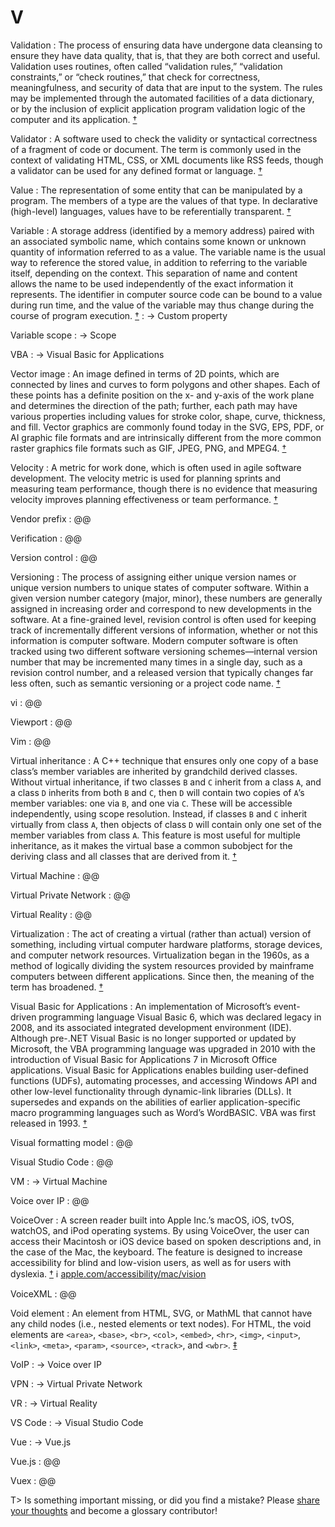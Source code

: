 # V

Validation
: The process of ensuring data have undergone data cleansing to ensure they have data quality, that is, that they are both correct and useful. Validation uses routines, often called “validation rules,” “validation constraints,” or “check routines,” that check for correctness, meaningfulness, and security of data that are input to the system. The rules may be implemented through the automated facilities of a data dictionary, or by the inclusion of explicit application program validation logic of the computer and its application.&nbsp;[†](#w-validation)

Validator
: A software used to check the validity or syntactical correctness of a fragment of code or document. The term is commonly used in the context of validating HTML, CSS, or XML documents like RSS feeds, though a validator can be used for any defined format or language.&nbsp;[†](#w-validator)

Value
: The representation of some entity that can be manipulated by a program. The members of a type are the values of that type. In declarative (high-level) languages, values have to be referentially transparent.&nbsp;[†](#w-value)

Variable
: A storage address (identified by a memory address) paired with an associated symbolic name, which contains some known or unknown quantity of information referred to as a value. The variable name is the usual way to reference the stored value, in addition to referring to the variable itself, depending on the context. This separation of name and content allows the name to be used independently of the exact information it represents. The identifier in computer source code can be bound to a value during run time, and the value of the variable may thus change during the course of program execution.&nbsp;[†](#w-variable)
: → Custom property

Variable scope
: → Scope

VBA
: → Visual Basic for Applications

Vector image
: An image defined in terms of 2D points, which are connected by lines and curves to form polygons and other shapes. Each of these points has a definite position on the x- and y-axis of the work plane and determines the direction of the path; further, each path may have various properties including values for stroke color, shape, curve, thickness, and fill. Vector graphics are commonly found today in the SVG, EPS, PDF, or AI graphic file formats and are intrinsically different from the more common raster graphics file formats such as GIF, JPEG, PNG, and MPEG4.&nbsp;[†](#w-vector-image)

Velocity
: A metric for work done, which is often used in agile software development. The velocity metric is used for planning sprints and measuring team performance, though there is no evidence that measuring velocity improves planning effectiveness or team performance.&nbsp;[†](#w-velocity)

Vendor prefix
: @@

Verification
: @@

Version control
: @@

Versioning
: The process of assigning either unique version names or unique version numbers to unique states of computer software. Within a given version number category (major, minor), these numbers are generally assigned in increasing order and correspond to new developments in the software. At a fine-grained level, revision control is often used for keeping track of incrementally different versions of information, whether or not this information is computer software. Modern computer software is often tracked using two different software versioning schemes—internal version number that may be incremented many times in a single day, such as a revision control number, and a released version that typically changes far less often, such as semantic versioning or a project code name.&nbsp;[†](#w-versioning)

vi
: @@

Viewport
: @@

Vim
: @@

Virtual inheritance
: A C++ technique that ensures only one copy of a base class’s member variables are inherited by grandchild derived classes. Without virtual inheritance, if two classes `B` and `C` inherit from a class `A`, and a class `D` inherits from both `B` and `C`, then `D` will contain two copies of `A`’s member variables: one via `B`, and one via `C`. These will be accessible independently, using scope resolution. Instead, if classes `B` and `C` inherit virtually from class `A`, then objects of class `D` will contain only one set of the member variables from class `A`. This feature is most useful for multiple inheritance, as it makes the virtual base a common subobject for the deriving class and all classes that are derived from it.&nbsp;[†](#w-virtual-inheritance)

Virtual Machine
: @@

Virtual Private Network
: @@

Virtual Reality
: @@

Virtualization
: The act of creating a virtual (rather than actual) version of something, including virtual computer hardware platforms, storage devices, and computer network resources. Virtualization began in the 1960s, as a method of logically dividing the system resources provided by mainframe computers between different applications. Since then, the meaning of the term has broadened.&nbsp;[†](#w-virtualization)

Visual Basic for Applications
: An implementation of Microsoft’s event-driven programming language Visual Basic 6, which was declared legacy in 2008, and its associated integrated development environment (IDE). Although pre-.NET Visual Basic is no longer supported or updated by Microsoft, the VBA programming language was upgraded in 2010 with the introduction of Visual Basic for Applications 7 in Microsoft Office applications. Visual Basic for Applications enables building user-defined functions (UDFs), automating processes, and accessing Windows API and other low-level functionality through dynamic-link libraries (DLLs). It supersedes and expands on the abilities of earlier application-specific macro programming languages such as Word’s WordBASIC. VBA was first released in 1993.&nbsp;[†](#w-vba)

Visual formatting model
: @@

Visual Studio Code
: @@

VM
: → Virtual Machine

Voice over IP
: @@

VoiceOver
: A screen reader built into Apple Inc.’s macOS, iOS, tvOS, watchOS, and iPod operating systems. By using VoiceOver, the user can access their Macintosh or iOS device based on spoken descriptions and, in the case of the Mac, the keyboard. The feature is designed to increase accessibility for blind and low-vision users, as well as for users with dyslexia.&nbsp;[†](#w-voiceover) ℹ︎&nbsp;[apple.com/accessibility/mac/vision](https://www.apple.com/accessibility/mac/vision/)

VoiceXML
: @@

Void element
: An element from HTML, SVG, or MathML that cannot have any child nodes (i.e., nested elements or text nodes). For HTML, the void elements are `<area>`, `<base>`, `<br>`, `<col>`, `<embed>`, `<hr>`, `<img>`, `<input>`, `<link>`, `<meta>`, `<param>`, `<source>`, `<track>`, and `<wbr>`.&nbsp;[‡](#m-void-element)

VoIP
: → Voice over IP

VPN
: → Virtual Private Network

VR
: → Virtual Reality

VS Code
: → Visual Studio Code

Vue
: → Vue.js

Vue.js
: @@

Vuex
: @@

T> Is something important missing, or did you find a mistake? Please [share your thoughts](https://github.com/j9t/web-development-glossary/blob/master/manuscript/v.md) and become a glossary&nbsp;contributor!